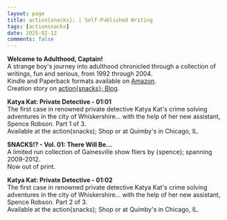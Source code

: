 ```yaml
---
layout: page
title: action{snacks}; | Self-Published Writing
tags: [actionsnacks]
date: 2025-02-12
comments: false
---
```


<p><b>Welcome to Adulthood, Captain!</b>
<br>A strange boy's journey into adulthood chronicled through a collection of writings, fun and serious, from 1992 through 2004.
<br>Kindle and Paperback formats available on <a href="https://www.amazon.com/Welcome-Adulthood-Captain-Collected-Writings/dp/B084FHKXX1">Amazon</a>.
<br>Creation story on <a href="https://blog.actionsnacks.net/well-welcome-to-adulthood-captain">action{snacks}; Blog</a>.</p>

<p><b>Katya Kat: Private Detective - 01:01</b>
<br>The first case in renowned private detective Katya Kat's crime solving adventures in the city of Whiskershire... with the help of her new assistant, Spence Robson. Part 1 of 3.
<br>Available at the action{snacks); Shop or at Quimby's in Chicago, IL.</p>

<p><b>SNACKS!? - Vol. 01: There Will Be...</b>
<br>A limited run collection of Gainesville show fliers by {spence}; spanning 2009-2012.
<br>Now out of print.</p>

<p><b>Katya Kat: Private Detective - 01:02</b>
<br>The first case in renowned private detective Katya Kat's crime solving adventures in the city of Whiskershire... with the help of her new assistant, Spence Robson. Part 2 of 3.
<br>Available at the action{snacks); Shop or at Quimby's in Chicago, IL.</p>
